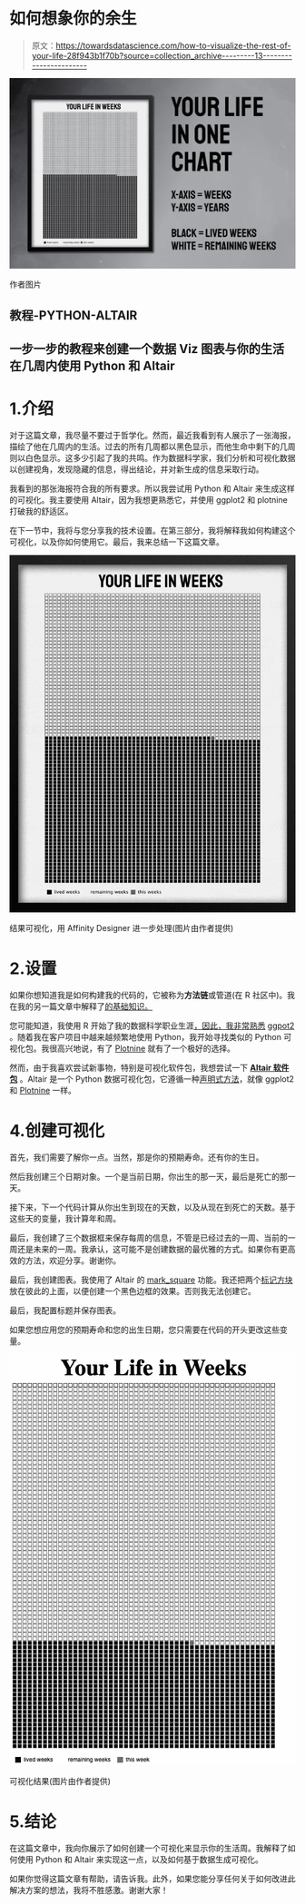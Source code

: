 # 如何想象你的余生

> 原文：<https://towardsdatascience.com/how-to-visualize-the-rest-of-your-life-28f943b1f70b?source=collection_archive---------13----------------------->

![](img/76c0633caf53536be886786dbaddefc9.png)

作者图片

## 教程-PYTHON-ALTAIR

## 一步一步的教程来创建一个数据 Viz 图表与你的生活在几周内使用 Python 和 Altair

# 1.介绍

对于这篇文章，我尽量不要过于哲学化。然而，最近我看到有人展示了一张海报，描绘了他在几周内的生活。过去的所有几周都以黑色显示，而他生命中剩下的几周则以白色显示。这多少引起了我的共鸣。作为数据科学家，我们分析和可视化数据以创建视角，发现隐藏的信息，得出结论，并对新生成的信息采取行动。

我看到的那张海报符合我的所有要求。所以我尝试用 Python 和 Altair 来生成这样的可视化。我主要使用 Altair，因为我想更熟悉它，并使用 ggplot2 和 plotnine 打破我的舒适区。

在下一节中，我将与您分享我的技术设置。在第三部分，我将解释我如何构建这个可视化，以及你如何使用它。最后，我来总结一下这篇文章。

![](img/f31f49557b34c25564bdc316d6c52d78.png)

结果可视化，用 Affinity Designer 进一步处理(图片由作者提供)

# 2.设置

如果你想知道我是如何构建我的代码的，它被称为**方法链**或管道(在 R 社区中)。我在我的另一篇文章中解释了[的基础知识。](/the-flawless-pipes-of-python-pandas-30f3ee4dffc2)

您可能知道，我使用 R 开始了我的数据科学职业生涯[，因此，我非常熟悉](/nine-years-on-linkedin-in-data-b34047c77223) [ggpot2](https://gscheithauer.medium.com/how-to-add-number-of-observations-to-a-ggplot2-boxplot-b22710f7ef80) 。随着我在客户项目中越来越频繁地使用 Python，我开始寻找类似的 Python 可视化包。我很高兴地说，有了 [Plotnine](/data-visualization-in-python-like-in-rs-ggplot2-bc62f8debbf5) 就有了一个极好的选择。

然而，由于我喜欢尝试新事物，特别是可视化软件包，我想尝试一下 [**Altair 软件包**](https://altair-viz.github.io/) 。Altair 是一个 Python 数据可视化包，它遵循一种[声明式方法](https://codeburst.io/declarative-vs-imperative-programming-a8a7c93d9ad2)，就像 ggplot2 和 [Plotnine](/data-visualization-in-python-like-in-rs-ggplot2-bc62f8debbf5) 一样。

# 4.创建可视化

首先，我们需要了解你一点。当然，那是你的预期寿命。还有你的生日。

然后我创建三个日期对象。一个是当前日期，你出生的那一天，最后是死亡的那一天。

接下来，下一个代码计算从你出生到现在的天数，以及从现在到死亡的天数。基于这些天的变量，我计算年和周。

最后，我创建了三个数据框来保存每周的信息，不管是已经过去的一周、当前的一周还是未来的一周。我承认，这可能不是创建数据的最优雅的方式。如果你有更高效的方法，欢迎分享。谢谢你。

最后，我创建图表。我使用了 Altair 的 [mark_square](https://altair-viz.github.io/user_guide/marks.html) 功能。我还把两个[标记方块](https://altair-viz.github.io/user_guide/marks.html)放在彼此的上面，以便创建一个黑色边框的效果。否则我无法创建它。

最后，我配置标题并保存图表。

如果您想应用您的预期寿命和您的出生日期，您只需要在代码的开头更改这些变量。

![](img/d43e5b555d9d9d25331d2a1f04379db3.png)

可视化结果(图片由作者提供)

# 5.结论

在这篇文章中，我向你展示了如何创建一个可视化来显示你的生活周。我解释了如何使用 Python 和 Altair 来实现这一点，以及如何基于数据生成可视化。

如果你觉得这篇文章有帮助，请告诉我。此外，如果您能分享任何关于如何改进此解决方案的想法，我将不胜感激。谢谢大家！